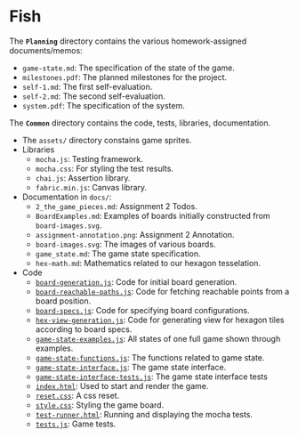
# Fish

The **`Planning`** directory contains the various homework-assigned documents/memos:

- `game-state.md`: The specification of the state of the game.
- `milestones.pdf`: The planned milestones for the project.
- `self-1.md`: The first self-evaluation.
- `self-2.md`: The second self-evaluation.
- `system.pdf`: The specification of the system.

The **`Common`** directory contains the code, tests, libraries, documentation.

- The `assets/` directory constains game sprites.
- Libraries
  - `mocha.js`: Testing framework.
  - `mocha.css`: For styling the test results.
  - `chai.js`: Assertion library.
  - `fabric.min.js`: Canvas library.
- Documentation in `docs/`:
  - `2_the_game_pieces.md`: Assignment 2 Todos.
  - `BoardExamples.md`: Examples of boards initially constructed from `board-images.svg`.
  - `assignment-annotation.png`: Assignment 2 Annotation.
  - `board-images.svg`: The images of various boards.
  - `game_state.md`: The game state specification.
  - `hex-math.md`: Mathematics related to our hexagon tesselation.
- Code
  - [`board-generation.js`](./Common/board-generation.js): Code for initial board generation.
  - [`board-reachable-paths.js`](./Common/board-reachable-paths.js): Code for fetching reachable points from a board position.
  - [`board-specs.js`](./Common/board-specs.js): Code for specifying board configurations.
  - [`hex-view-generation.js`](./Common/hex-view-generation.js): Code for generating view for hexagon tiles according to board specs.
  - [`game-state-examples.js`](./Common/game-state-examples.js): All states of one full game shown through examples.
  - [`game-state-functions.js`](./Common/game-state-functions.js): The functions related to game state.
  - [`game-state-interface.js`](./Common/game-state-interface.js): The game state interface.
  - [`game-state-interface-tests.js`](./Common/game-state-interface-tests.js): The game state interface tests
  - [`index.html`](./Common/index.html): Used to start and render the game.
  - [`reset.css`](./Common/reset.css): A css reset.
  - [`style.css`](./Common/style.css): Styling the game board.
  - [`test-runner.html`](./Common/test-runner.html):  Running and displaying the mocha tests.
  - [`tests.js`](./Common/tests.js): Game tests.
